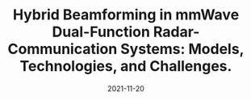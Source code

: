 ---
title: "Hybrid Beamforming in mmWave Dual-Function Radar-Communication Systems: Models, Technologies, and Challenges."
collection: arVix
permalink: /publication/2021-arVix-tvt
date: 2021-11-20
level: arVix
paperurl: 'https://arxiv.org/abs/2301.08087'
citation: 'Z. Cheng, L. Wu, <b>B. Wang</b> and J. Xie, "Relative Entropy-Based  Constant-Envelope Beamforming for Target Detection in Large-Scale MIMO Radar With Low-Resoultion ADCs," submitted to <i>IEEE Transactions on Vehicular Technology</i>.'
---